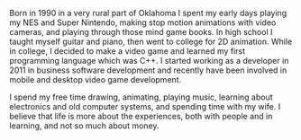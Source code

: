 Born in 1990 in a very rural part of Oklahoma I spent my early days playing my NES and Super Nintendo, making stop motion animations with video cameras, and playing through those mind game books. In high school I taught myself guitar and piano, then went to college for 2D animation. While in college, I decided to make a video game and learned my first programming language which was C++. I started working as a developer in 2011 in business software development and recently have been involved in mobile and desktop video game development.

I spend my free time drawing, animating, playing music, learning about electronics and old computer systems, and spending time with my wife. I believe that life is more about the experiences, both with people and in learning, and not so much about money.
